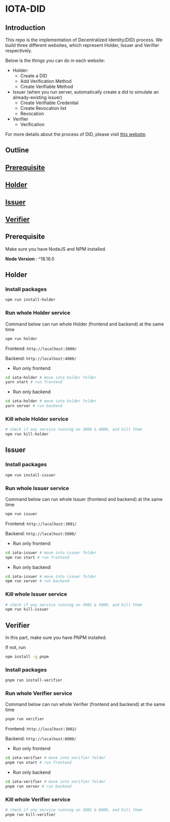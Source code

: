 # IOTA-DID

## **Introduction**
This repo is the implementation of Decentralized Identity(DID) process. We build three different websites, which represent Holder, Issuer and Verifier respectively. 

Below is the things you can do in each website:
- Holder: 
  - Create a DID
  - Add Verification Method
  - Create Verifiable Method
- Issuer (when you run server, automatically create a did to simulate an already-existing issuer)
  - Create Verifiable Credential
  - Create Revocation list
  - Revocation
- Verifier
  - Verification

For more details about the process of DID, please visit [this website](https://wiki.iota.org/identity.rs/introduction/). 

## **Outline**

## [Prerequisite](#prerequisite)

## [Holder](#holder)

## [Issuer](#issuer)

## [Verifier](#verifier)

## **Prerequisite**
Make sure you have NodeJS and NPM installed.

**Node Version** : ^18.16.0

## **Holder**
### **Install packages**
```sh
npm run install-holder
```
### **Run whole Holder service**
Command below can run whole Holder (frontend and backend) at the same time
```sh
npm run holder
```
Frontend: `http://localhost:3000/`

Backend: `http://localhost:4000/`

- Run only frontend
```sh
cd iota-holder # move into holder folder
yarn start # run frontend
```
- Run only backend
```sh
cd iota-holder # move into holder folder
yarn server # run backend
```
### **Kill whole Holder service**
```sh
# check if any service running on 3000 & 4000, and kill them
npm run kill-holder
```

## **Issuer**
### **Install packages**
```sh
npm run install-issuer
```
### **Run whole Issuer service**
Command below can run whole Issuer (frontend and backend) at the same time
```sh
npm run issuer
```
Frontend: `http://localhost:3001/`

Backend: `http://localhost:5000/`

- Run only frontend
```sh
cd iota-issuer # move into issuer folder
npm run start # run frontend
```
- Run only backend
```sh
cd iota-issuer # move into issuer folder
npm run server # run backend
```
### **Kill whole Issuer service**
```sh
# check if any service running on 3001 & 5000, and kill them
npm run kill-issuer
```

## **Verifier**
In this part, make sure you have PNPM installed. 

If not, run
```sh
npm install -g pnpm
```
### **Install packages**
```sh
pnpm run install-verifier
```
### **Run whole Verifier service**
Command below can run whole Verifier (frontend and backend) at the same time
```sh
pnpm run verifier
```
Frontend: `http://localhost:3002/`

Backend: `http://localhost:8000/`

- Run only frontend
```sh
cd iota-verifier # move into verifier folder
pnpm run start # run frontend
```
- Run only backend
```sh
cd iota-verifier # move into verifier folder
pnpm run server # run backend
```
### **Kill whole Verifier service**
```sh
# check if any service running on 3002 & 8000, and kill them
pnpm run kill-verifier
```
